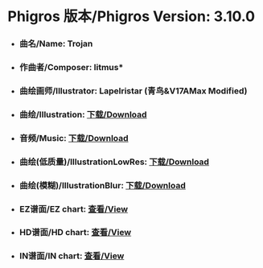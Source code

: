 
# Phigros 版本/Phigros Version:  3.10.0

- ### __曲名/Name:  Trojan__

- ### __作曲者/Composer:  litmus*__

- ### __曲绘画师/Illustrator:  Lapelristar (青鸟&V17AMax Modified)__

- ### __曲绘/Illustration:  [下载/Download](https://github.com/Po6647A/WebAssests/releases/download/3.10.0/1002.png)__

- ### __音频/Music:  [下载/Download](https://github.com/Po6647A/WebAssests/releases/download/3.10.0/1697.ogg)__

- ### __曲绘(低质量)/IllustrationLowRes:  [下载/Download](https://github.com/Po6647A/WebAssests/releases/download/3.10.0/1494.png)__

- ### __曲绘(模糊)/IllustrationBlur:  [下载/Download](https://github.com/Po6647A/WebAssests/releases/download/3.10.0/0)__


- ### __EZ谱面/EZ chart:  [查看/View](./EZ.json/index.html)__

- ### __HD谱面/HD chart:  [查看/View](./HD.json/index.html)__

- ### __IN谱面/IN chart:  [查看/View](./IN.json/index.html)__

